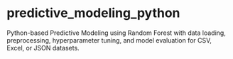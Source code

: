 # predictive_modeling_python
Python-based Predictive Modeling using Random Forest with data loading, preprocessing, hyperparameter tuning, and model evaluation for CSV, Excel, or JSON datasets.
